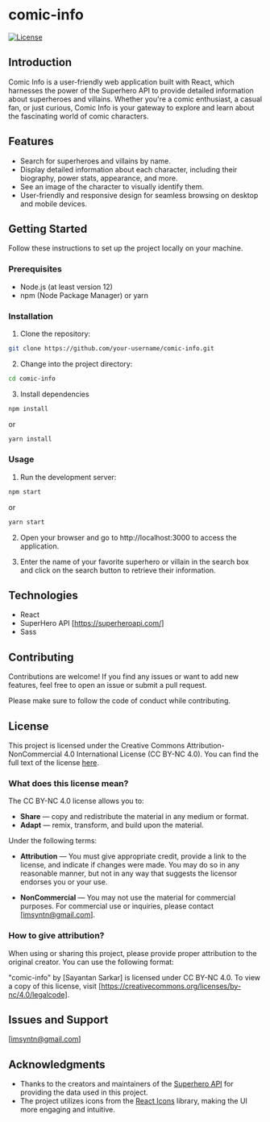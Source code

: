 # comic-info

[![License](https://img.shields.io/badge/License-CC%20BY--NC%204.0-blue.svg)](https://creativecommons.org/licenses/by-nc/4.0/)

## Introduction

Comic Info is a user-friendly web application built with React, which harnesses the power of the Superhero API to provide detailed information about superheroes and villains. Whether you're a comic enthusiast, a casual fan, or just curious, Comic Info is your gateway to explore and learn about the fascinating world of comic characters.

## Features

- Search for superheroes and villains by name.
- Display detailed information about each character, including their biography, power stats, appearance, and more.
- See an image of the character to visually identify them.
- User-friendly and responsive design for seamless browsing on desktop and mobile devices.

## Getting Started

Follow these instructions to set up the project locally on your machine.

### Prerequisites

- Node.js (at least version 12)
- npm (Node Package Manager) or yarn

### Installation

1. Clone the repository:

```bash
git clone https://github.com/your-username/comic-info.git
```

2. Change into the project directory:

```bash
cd comic-info
```

3. Install dependencies

```bash
npm install
```

or

```bash
yarn install
```

### Usage

1. Run the development server:

```bash
npm start
```

or

```bash
yarn start
```

2. Open your browser and go to http://localhost:3000 to access the application.

3. Enter the name of your favorite superhero or villain in the search box and click on the search button to retrieve their information.

## Technologies

* React
* SuperHero API [https://superheroapi.com/]
* Sass

## Contributing

Contributions are welcome! If you find any issues or want to add new features, feel free to open an issue or submit a pull request.

Please make sure to follow the code of conduct while contributing.

## License

This project is licensed under the Creative Commons Attribution-NonCommercial 4.0 International License (CC BY-NC 4.0). You can find the full text of the license [here](https://creativecommons.org/licenses/by-nc/4.0/).

### What does this license mean?

The CC BY-NC 4.0 license allows you to:

- **Share** — copy and redistribute the material in any medium or format.
- **Adapt** — remix, transform, and build upon the material.

Under the following terms:

- **Attribution** — You must give appropriate credit, provide a link to the license, and indicate if changes were made. You may do so in any reasonable manner, but not in any way that suggests the licensor endorses you or your use.

- **NonCommercial** — You may not use the material for commercial purposes. For commercial use or inquiries, please contact [imsyntn@gmail.com].

### How to give attribution?

When using or sharing this project, please provide proper attribution to the original creator. You can use the following format:

"comic-info" by [Sayantan Sarkar] is licensed under CC BY-NC 4.0. To view a copy of this license, visit [https://creativecommons.org/licenses/by-nc/4.0/legalcode].

## Issues and Support

[imsyntn@gmail.com]

## Acknowledgments

- Thanks to the creators and maintainers of the [Superhero API](https://superheroapi.com/) for providing the data used in this project.
- The project utilizes icons from the [React Icons](https://react-icons.github.io/react-icons/) library, making the UI more engaging and intuitive.